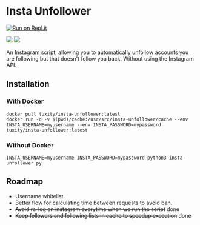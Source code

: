 Insta Unfollower
===================

[![Run on Repl.it](https://repl.it/badge/github/tuxity/insta-unfollower)](https://repl.it/github/tuxity/insta-unfollower)

[![](https://images.microbadger.com/badges/version/tuxity/insta-unfollower.svg)](https://hub.docker.com/r/tuxity/insta-unfollower/)
![](https://images.microbadger.com/badges/image/tuxity/insta-unfollower.svg)

An Instagram script, allowing you to automatically unfollow accounts you are following but that doesn't follow you back. Without using the Instagram API.

## Installation
### With Docker
```
docker pull tuxity/insta-unfollower:latest
docker run -d -v $(pwd)/cache:/usr/src/insta-unfollower/cache --env INSTA_USERNAME=myusername --env INSTA_PASSWORD=mypassword tuxity/insta-unfollower:latest
```

### Without Docker
```
INSTA_USERNAME=myusername INSTA_PASSWORD=mypassword python3 insta-unfollower.py
```

## Roadmap
- Username whitelist.
- Better flow for calculating time between requests to avoid ban.
- ~~Avoid re-log on instagram everytime when we run the script~~ done
- ~~Keep followers and following lists in cache to speedup execution~~ done
